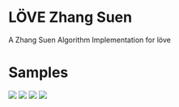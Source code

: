 # LÖVE Zhang Suen
A Zhang Suen Algorithm Implementation for löve

# Samples
![](https://cdn.discordapp.com/attachments/353704480694468608/406886520998330385/binaryImg.jpg)
![](https://cdn.discordapp.com/attachments/353704480694468608/406915274684497920/unknown.png)
![](https://upload.wikimedia.org/wikipedia/commons/e/ec/Mona_Lisa%2C_by_Leonardo_da_Vinci%2C_from_C2RMF_retouched.jpg)
![](https://cdn.discordapp.com/attachments/353704480694468608/406916764144762888/unknown.png)

